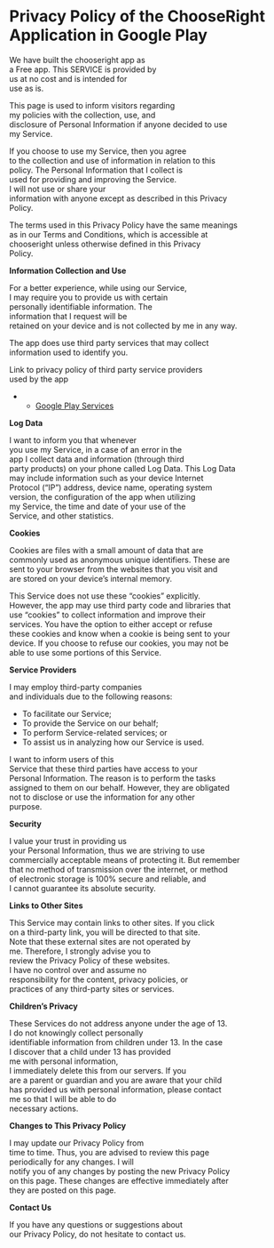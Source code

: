 # **Privacy Policy of  the ChooseRight Application in Google Play**

We have built the chooseright app as  
a Free app. This SERVICE is provided by  
us at no cost and is intended for  
use as is.

This page is used to inform visitors regarding  
my policies with the collection, use, and  
disclosure of Personal Information if anyone decided to use  
my Service.

If you choose to use my Service, then you agree  
to the collection and use of information in relation to this  
policy. The Personal Information that I collect is  
used for providing and improving the Service.  
I will not use or share your  
information with anyone except as described in this Privacy  
Policy.

The terms used in this Privacy Policy have the same meanings  
as in our Terms and Conditions, which is accessible at  
chooseright unless otherwise defined in this Privacy  
Policy.

**Information Collection and Use**

For a better experience, while using our Service,  
I may require you to provide us with certain  
personally identifiable information. The  
information that I request will be  
retained on your device and is not collected by me in any way.

The app does use third party services that may collect  
information used to identify you.

Link to privacy policy of third party service providers  
used by the app

-   -   [Google Play Services](https://www.google.com/policies/privacy/)

**Log Data**

I want to inform you that whenever  
you use my Service, in a case of an error in the  
app I collect data and information (through third  
party products) on your phone called Log Data. This Log Data  
may include information such as your device Internet  
Protocol (“IP”) address, device name, operating system  
version, the configuration of the app when utilizing  
my Service, the time and date of your use of the  
Service, and other statistics.

**Cookies**

Cookies are files with a small amount of data that are  
commonly used as anonymous unique identifiers. These are  
sent to your browser from the websites that you visit and  
are stored on your device’s internal memory.

This Service does not use these “cookies” explicitly.  
However, the app may use third party code and libraries that  
use “cookies” to collect information and improve their  
services. You have the option to either accept or refuse  
these cookies and know when a cookie is being sent to your  
device. If you choose to refuse our cookies, you may not be  
able to use some portions of this Service.

**Service Providers**

I may employ third-party companies  
and individuals due to the following reasons:

-   To facilitate our Service;
-   To provide the Service on our behalf;
-   To perform Service-related services; or
-   To assist us in analyzing how our Service is used.

I want to inform users of this  
Service that these third parties have access to your  
Personal Information. The reason is to perform the tasks  
assigned to them on our behalf. However, they are obligated  
not to disclose or use the information for any other  
purpose.

**Security**

I value your trust in providing us  
your Personal Information, thus we are striving to use  
commercially acceptable means of protecting it. But remember  
that no method of transmission over the internet, or method  
of electronic storage is 100% secure and reliable, and  
I cannot guarantee its absolute security.

**Links to Other Sites**

This Service may contain links to other sites. If you click  
on a third-party link, you will be directed to that site.  
Note that these external sites are not operated by  
me. Therefore, I strongly advise you to  
review the Privacy Policy of these websites.  
I have no control over and assume no  
responsibility for the content, privacy policies, or  
practices of any third-party sites or services.

**Children’s Privacy**

These Services do not address anyone under the age of 13.  
I do not knowingly collect personally  
identifiable information from children under 13. In the case  
I discover that a child under 13 has provided  
me with personal information,  
I immediately delete this from our servers. If you  
are a parent or guardian and you are aware that your child  
has provided us with personal information, please contact  
me so that I will be able to do  
necessary actions.

**Changes to This Privacy Policy**

I may update our Privacy Policy from  
time to time. Thus, you are advised to review this page  
periodically for any changes. I will  
notify you of any changes by posting the new Privacy Policy  
on this page. These changes are effective immediately after  
they are posted on this page.

**Contact Us**

If you have any questions or suggestions about  
our Privacy Policy, do not hesitate to contact us.
